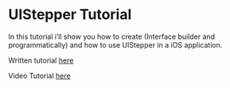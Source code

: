 # UIStepper Tutorial

In this tutorial i’ll show you how to create (Interface builder and programmatically) and how to use UIStepper in a iOS application.

Written tutorial [here](http://www.danieledonzelli.com/ios/uistepper-tutorial/ "UIButton Tutorial")

Video Tutorial [here](https://www.youtube.com/watch?v=jVAXnOz-HXA)
